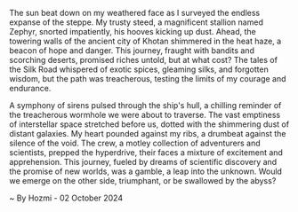 
The sun beat down on my weathered face as I surveyed the endless expanse of the steppe. My trusty steed, a magnificent stallion named Zephyr, snorted impatiently, his hooves kicking up dust. Ahead, the towering walls of the ancient city of Khotan shimmered in the heat haze, a beacon of hope and danger. This journey, fraught with bandits and scorching deserts, promised riches untold, but at what cost? The tales of the Silk Road whispered of exotic spices, gleaming silks, and forgotten wisdom, but the path was treacherous, testing the limits of my courage and endurance.

A symphony of sirens pulsed through the ship's hull, a chilling reminder of the treacherous wormhole we were about to traverse. The vast emptiness of interstellar space stretched before us, dotted with the shimmering dust of distant galaxies. My heart pounded against my ribs, a drumbeat against the silence of the void.  The crew, a motley collection of adventurers and scientists, prepped the hyperdrive, their faces a mixture of excitement and apprehension. This journey, fueled by dreams of scientific discovery and the promise of new worlds, was a gamble, a leap into the unknown. Would we emerge on the other side, triumphant, or be swallowed by the abyss? 

~ By Hozmi - 02 October 2024
